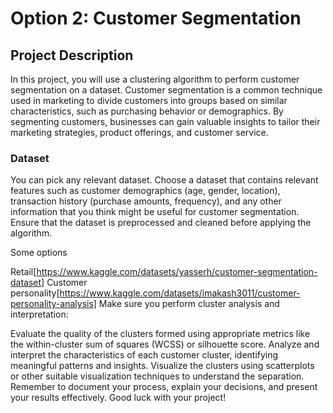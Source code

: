 # Option 2: Customer Segmentation 
## Project Description

In this project, you will use a clustering algorithm to perform customer segmentation on a dataset. Customer segmentation is a common technique used in marketing to divide customers into groups based on similar characteristics, such as purchasing behavior or demographics. By segmenting customers, businesses can gain valuable insights to tailor their marketing strategies, product offerings, and customer service.

### Dataset
You can pick any relevant dataset. Choose a dataset that contains relevant features such as customer demographics (age, gender, location), transaction history (purchase amounts, frequency), and any other information that you think might be useful for customer segmentation. Ensure that the dataset is preprocessed and cleaned before applying the algorithm.

Some options

Retail[https://www.kaggle.com/datasets/yasserh/customer-segmentation-dataset]
Customer personality[https://www.kaggle.com/datasets/imakash3011/customer-personality-analysis]
Make sure you perform cluster analysis and interpretation:

Evaluate the quality of the clusters formed using appropriate metrics like the within-cluster sum of squares (WCSS) or silhouette score.
Analyze and interpret the characteristics of each customer cluster, identifying meaningful patterns and insights.
Visualize the clusters using scatterplots or other suitable visualization techniques to understand the separation.
Remember to document your process, explain your decisions, and present your results effectively. Good luck with your project!

 
